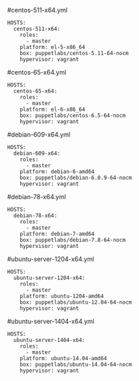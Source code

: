 #centos-511-x64.yml
```
HOSTS:
  centos-511-x64:
    roles:
      - master
    platform: el-5-x86_64
    box: puppetlabs/centos-5.11-64-nocm
    hypervisor: vagrant
```
#centos-65-x64.yml
```
HOSTS:
  centos-65-x64:
    roles:
      - master
    platform: el-6-x86_64
    box: puppetlabs/centos-6.5-64-nocm
    hypervisor: vagrant
```
#debian-609-x64.yml
```
HOSTS:
  debian-609-x64:
    roles:
      - master
    platform: debian-6-amd64
    box: puppetlabs/debian-6.0.9-64-nocm
    hypervisor: vagrant
```
#debian-78-x64.yml
```
HOSTS:
  debian-78-x64:
    roles:
      - master
    platform: debian-7-amd64
    box: puppetlabs/debian-7.8-64-nocm
    hypervisor: vagrant
```
#ubuntu-server-1204-x64.yml
```
HOSTS:
  ubuntu-server-1204-x64:
    roles:
      - master
    platform: ubuntu-1204-amd64
    box: puppetlabs/ubuntu-12.04-64-nocm
    hypervisor: vagrant
```
#ubuntu-server-1404-x64.yml
```
HOSTS:
  ubuntu-server-1404-x64:
    roles:
      - master
    platform: ubuntu-14.04-amd64
    box: puppetlabs/ubuntu-14.04-64-nocm
    hypervisor: vagrant
```
